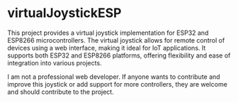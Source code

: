 # virtualJoystickESP

This project provides a virtual joystick implementation for ESP32 and ESP8266 microcontrollers. 
The virtual joystick allows for remote control of devices using a web interface, making it ideal for IoT applications. 
It supports both ESP32 and ESP8266 platforms, offering flexibility and ease of integration into various projects.

I am not a professional web developer. If anyone wants to contribute and improve this joystick or add support for more controllers, they are welcome and should contribute to the project.